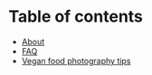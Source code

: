 # Table of contents

* [About](README.md)
* [FAQ](faq.md)
* [Vegan food photography tips](vegan-food-photography-tips.md)

